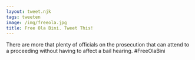 ```yaml
---
layout: tweet.njk
tags: tweeten
image: /img/freeola.jpg
title: Free Ola Bini. Tweet This!
---
```

There are more that plenty of officials on the prosecution that can attend to a proceeding without having to affect a bail hearing. #FreeOlaBini
